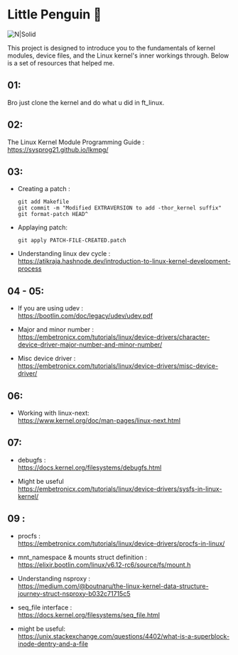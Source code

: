 # Little Penguin 🐧

![N|Solid](https://i.pinimg.com/originals/a8/c0/1d/a8c01db2df0e9861ff29607b6b448dbf.gif)

This project is designed to introduce you to the fundamentals of kernel modules, device files, and the Linux kernel's inner workings through.
Below is a set of resources that helped me.

## 01:
Bro just clone the kernel and do what u did in ft_linux.

## 02:
The Linux Kernel Module Programming Guide :<br/> 
https://sysprog21.github.io/lkmpg/

## 03:
- Creating a patch  :
    ```git
    git add Makefile
    git commit -m "Modified EXTRAVERSION to add -thor_kernel suffix"
    git format-patch HEAD^ 
    ```

- Applaying patch:
    ```git
    git apply PATCH-FILE-CREATED.patch
    ```

- Understanding linux dev cycle :<br/> 
https://atikraja.hashnode.dev/introduction-to-linux-kernel-development-process


## 04 - 05:
- If you are using udev :<br/> 
https://bootlin.com/doc/legacy/udev/udev.pdf

- Major and minor number :<br/> 
https://embetronicx.com/tutorials/linux/device-drivers/character-device-driver-major-number-and-minor-number/

- Misc device driver :<br/> 
https://embetronicx.com/tutorials/linux/device-drivers/misc-device-driver/

## 06:<br/> 
- Working with linux-next:<br/> 
https://www.kernel.org/doc/man-pages/linux-next.html

## 07:

- debugfs :<br/> 
https://docs.kernel.org/filesystems/debugfs.html

- Might be useful<br/> 
https://embetronicx.com/tutorials/linux/device-drivers/sysfs-in-linux-kernel/


## 09 :
- procfs :<br/> 
https://embetronicx.com/tutorials/linux/device-drivers/procfs-in-linux/

- mnt_namespace  & mounts struct definition :<br/> 
https://elixir.bootlin.com/linux/v6.12-rc6/source/fs/mount.h

- Understanding nsproxy :<br/> 
https://medium.com/@boutnaru/the-linux-kernel-data-structure-journey-struct-nsproxy-b032c71715c5

- seq_file interface :<br/> 
https://docs.kernel.org/filesystems/seq_file.html

- might be useful:<br/> 
https://unix.stackexchange.com/questions/4402/what-is-a-superblock-inode-dentry-and-a-file
